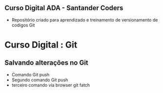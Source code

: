 ## Curso Digital ADA - Santander Coders
* Repositório criado para aprendizado e treinamento de versionamento de codigos Git

# Curso Digital : Git

## Salvando alterações no Git
* Comando Git push
* Segundo comando Git push
* terceiro comando via browser git fatch



